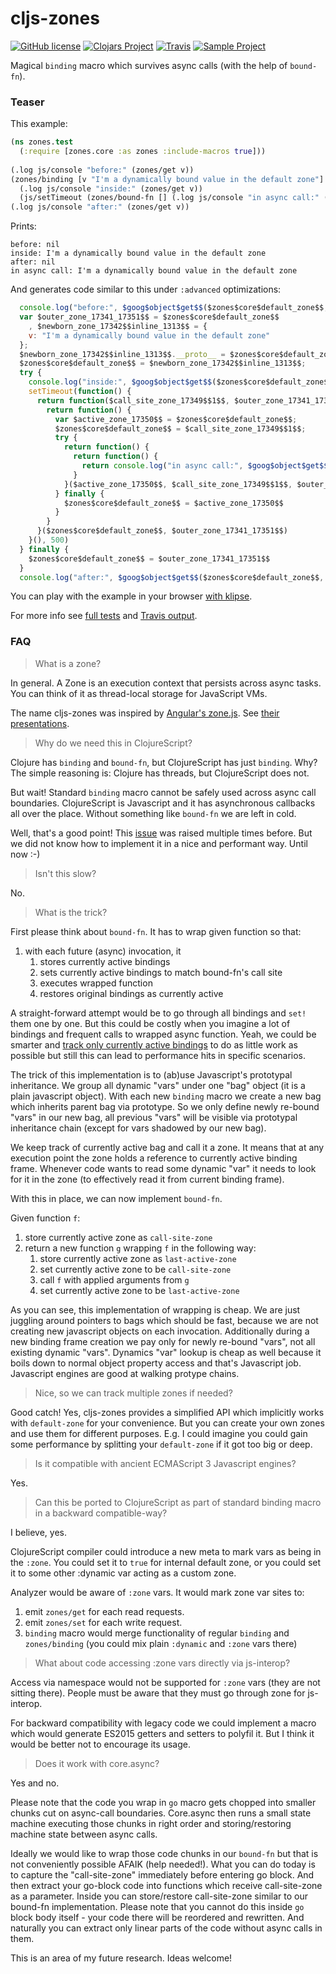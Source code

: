 # cljs-zones 

[![GitHub license](https://img.shields.io/github/license/binaryage/cljs-zones.svg)](license.txt) 
[![Clojars Project](https://img.shields.io/clojars/v/binaryage/zones.svg)](https://clojars.org/binaryage/zones) 
[![Travis](https://img.shields.io/travis/binaryage/cljs-zones.svg)](https://travis-ci.org/binaryage/cljs-zones) 
[![Sample Project](https://img.shields.io/badge/project-example-ff69b4.svg)](https://github.com/binaryage/cljs-zones-sample)

Magical `binding` macro which survives async calls (with the help of `bound-fn`).

### Teaser

This example:

```clojure
(ns zones.test
  (:require [zones.core :as zones :include-macros true]))
  
(.log js/console "before:" (zones/get v))
(zones/binding [v "I'm a dynamically bound value in the default zone"]
  (.log js/console "inside:" (zones/get v))
  (js/setTimeout (zones/bound-fn [] (.log js/console "in async call:" (zones/get v))) 500))
(.log js/console "after:" (zones/get v))

```

Prints:

```
before: nil
inside: I'm a dynamically bound value in the default zone
after: nil
in async call: I'm a dynamically bound value in the default zone
```

And generates code similar to this under `:advanced` optimizations:

```javascript
  console.log("before:", $goog$object$get$$($zones$core$default_zone$$, "v"));
  var $outer_zone_17341_17351$$ = $zones$core$default_zone$$
    , $newborn_zone_17342$$inline_1313$$ = {
    v: "I'm a dynamically bound value in the default zone"
  };
  $newborn_zone_17342$$inline_1313$$.__proto__ = $zones$core$default_zone$$;
  $zones$core$default_zone$$ = $newborn_zone_17342$$inline_1313$$;
  try {
    console.log("inside:", $goog$object$get$$($zones$core$default_zone$$, "v")),
    setTimeout(function() {
      return function($call_site_zone_17349$$1$$, $outer_zone_17341_17351$$1$$) {
        return function() {
          var $active_zone_17350$$ = $zones$core$default_zone$$;
          $zones$core$default_zone$$ = $call_site_zone_17349$$1$$;
          try {
            return function() {
              return function() {
                return console.log("in async call:", $goog$object$get$$($zones$core$default_zone$$, "v"))
              }
            }($active_zone_17350$$, $call_site_zone_17349$$1$$, $outer_zone_17341_17351$$1$$).apply(null , arguments)
          } finally {
            $zones$core$default_zone$$ = $active_zone_17350$$
          }
        }
      }($zones$core$default_zone$$, $outer_zone_17341_17351$$)
    }(), 500)
  } finally {
    $zones$core$default_zone$$ = $outer_zone_17341_17351$$
  }
  console.log("after:", $goog$object$get$$($zones$core$default_zone$$, "v"));
```

You can play with the example in your browser [with klipse][1].

For more info see [full tests](test/src/tests/zones/tests/core.cljs) and [Travis output](https://travis-ci.org/binaryage/cljs-zones).

### FAQ

> What is a zone?

In general. A Zone is an execution context that persists across async tasks. You can think of it as thread-local storage for JavaScript VMs.

The name cljs-zones was inspired by [Angular's zone.js][3]. See [their presentations][4]. 

> Why do we need this in ClojureScript?
 
Clojure has `binding` and `bound-fn`, but ClojureScript has just `binding`. 
Why? The simple reasoning is: Clojure has threads, but ClojureScript does not. 

But wait! Standard `binding` macro cannot be safely used across async call boundaries. 
ClojureScript is Javascript and it has asynchronous callbacks all over the place. 
Without something like `bound-fn` we are left in cold.
 
Well, that's a good point! This [issue](http://dev.clojure.org/jira/browse/CLJS-1634) was raised multiple times before. 
But we did not know how to implement it in a nice and performant way. Until now :-)

> Isn't this slow?

No.

> What is the trick?

First please think about `bound-fn`. It has to wrap given function so that:

  1. with each future (async) invocation, it
      1. stores currently active bindings
      2. sets currently active bindings to match bound-fn's call site
      3. executes wrapped function
      4. restores original bindings as currently active
 
A straight-forward attempt would be to go through all bindings and `set!` them one by one. But this could be costly when you
 imagine a lot of bindings and frequent calls to wrapped async function. Yeah, we could be smarter and [track only currently active
  bindings][2] to do as little work as possible but still this can lead to performance hits in specific scenarios.

The trick of this implementation is to (ab)use Javascript's prototypal inheritance. We group all dynamic "vars" under one
"bag" object (it is a plain javascript object). With each new `binding` macro we create a new bag which inherits 
parent bag via prototype. So we only define newly re-bound "vars" in our new bag, all previous "vars" will be visible 
via prototypal inheritance chain (except for vars shadowed by our new bag). 

We keep track of currently active bag and call it a zone. It means that at any execution point the zone holds a reference 
to currently active binding frame. Whenever code wants to read some dynamic "var" it needs to look for it in the zone 
(to effectively read it from current binding frame).
 
With this in place, we can now implement `bound-fn`.
  
  Given function `f`:
  
  1. store currently active zone as `call-site-zone`
  2. return a new function `g` wrapping `f` in the following way:
     1. store currently active zone as `last-active-zone`
     2. set currently active zone to be `call-site-zone`
     3. call `f` with applied arguments from `g`
     4. set currently active zone to be `last-active-zone`
     
As you can see, this implementation of wrapping is cheap. We are just juggling around pointers to bags which should be fast, 
because we are not creating new javascript objects on each invocation. Additionally during a new binding frame creation 
we pay only for newly re-bound "vars", not all existing dynamic "vars". Dynamics "var" lookup is cheap as well because 
it boils down to normal object property access and that's Javascript job. Javascript engines are good at walking protype chains.

> Nice, so we can track multiple zones if needed?

Good catch! Yes, cljs-zones provides a simplified API which implicitly works with `default-zone` for your convenience. 
But you can create your own zones and use them for different purposes. E.g. I could imagine you could gain some performance 
by splitting your `default-zone` if it got too big or deep.
  
> Is it compatible with ancient ECMAScript 3 Javascript engines?

Yes.

> Can this be ported to ClojureScript as part of standard binding macro in a backward compatible-way?

I believe, yes.

ClojureScript compiler could introduce a new meta to mark vars as being in the `:zone`. You could set it to `true` 
for internal default zone, or you could set it to some other :dynamic var acting as a custom zone.

Analyzer would be aware of `:zone` vars. It would mark zone var sites to:

  1. emit `zones/get` for each read requests. 
  2. emit `zones/set` for each write request.
  3. `binding` macro would merge functionality of regular `binding` and `zones/binding` (you could mix plain `:dynamic` and `:zone` vars there)

> What about code accessing :zone vars directly via js-interop?

Access via namespace would not be supported for `:zone` vars (they are not sitting there). 
People must be aware that they must go through zone for js-interop. 

For backward compatibility with legacy code we could implement a macro which would
generate ES2015 getters and setters to polyfil it. But I think it would be better not to encourage its usage.

> Does it work with core.async?

Yes and no. 

Please note that the code you wrap in `go` macro gets chopped into smaller chunks cut on async-call boundaries. 
Core.async then runs a small state machine executing those chunks in right order and storing/restoring machine state between async calls.

Ideally we would like to wrap those code chunks in our `bound-fn` but that is not conveniently possible AFAIK (help needed!).
What you can do today is to capture the "call-site-zone" immediately before entering go block. And then extract your 
go-block code into functions which receive call-site-zone as a parameter. Inside you can store/restore call-site-zone similar
to our bound-fn implementation. Please note that you cannot do this inside `go` block body itself - your code there will be
reordered and rewritten. And naturally you can extract only linear parts of the code without async calls in them.
  
This is an area of my future research. Ideas welcome!

[1]: http://app.klipse.tech/?cljs_in.gist=darwin/1e31b0c33f1ca0e6e0e475b51f95b424&external-libs=%5Bhttps://raw.githubusercontent.com/binaryage/cljs-zones/v0.1.0/src/lib%5D
[2]: https://gist.github.com/whilo/a8ef2cd3f0e033d3973880a2001be32a
[3]: https://github.com/angular/zone.js
[4]: https://www.youtube.com/watch?v=3IqtmUscE_U
